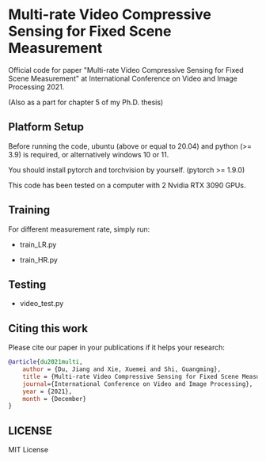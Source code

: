 # Multi-rate Video Compressive Sensing for Fixed Scene Measurement

Official code for paper "Multi-rate Video Compressive Sensing for Fixed Scene Measurement" at International Conference on Video and Image Processing 2021.

(Also as a part for chapter 5 of my Ph.D. thesis)

## Platform Setup

Before running the code, ubuntu (above or equal to 20.04) and python (>= 3.9) is required, or alternatively windows 10 or 11.

You should install pytorch and torchvision by yourself. (pytorch >= 1.9.0)

This code has been tested on a computer with 2 Nvidia RTX 3090 GPUs.

## Training

For different measurement rate, simply run:

- train_LR.py

- train_HR.py

## Testing

- video_test.py

## Citing this work

Please cite our paper in your publications if it helps your research:

```bib
@article{du2021multi,
    author = {Du, Jiang and Xie, Xuemei and Shi, Guangming},
    title = {Multi-rate Video Compressive Sensing for Fixed Scene Measurement},
    journal={International Conference on Video and Image Processing},
    year = {2021},
    month = {December}
}
```

## LICENSE

MIT License
